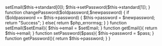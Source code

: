 <?php
namespace UserClass;
class User
{
    private $email;
    private $password;
    public $standard = array("DefaultUser","Pass.123");
    public function __construct()
    {
        $this->setEmail($this->standard[0]);
        $this->setPassword($this->standard[1]);
    }
    function changePassword($oldpassword,$newpassword)
    {
        if ($oldpassword == $this->password)
        {
            $this->password = $newpassword;
            return "Success";
        }
        else{
            return $php_errormsg;
        }
    }
    function setEmail($setEmail){
        $this->email = $setEmail;
    }
    function getEmail(){
        return $this->email;
    }
    function setPassword($pass){
        $this->password = $pass;
    }
    function getPassword(){
        return $this->password;
    }
}
